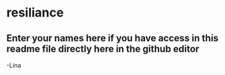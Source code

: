 # resiliance

## Enter your names here if you have access in this readme file directly here in the github editor
-Lina 
